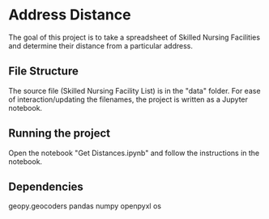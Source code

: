 # Address Distance
The goal of this project is to take a spreadsheet of Skilled Nursing Facilities and determine their distance from a particular address.

## File Structure
The source file (Skilled Nursing Facility List) is in the "data" folder. For ease of interaction/updating the filenames, the project is written as a Jupyter notebook.

## Running the project
Open the notebook "Get Distances.ipynb" and follow the instructions in the notebook.

## Dependencies
geopy.geocoders
pandas
numpy
openpyxl
os